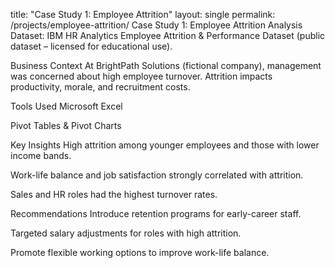 title: "Case Study 1: Employee Attrition" layout: single permalink: /projects/employee-attrition/
Case Study 1: Employee Attrition Analysis
Dataset: IBM HR Analytics Employee Attrition & Performance Dataset (public dataset – licensed for educational use).

Business Context
At BrightPath Solutions (fictional company), management was concerned about high employee turnover. Attrition impacts productivity, morale, and recruitment costs.

Tools Used
Microsoft Excel

Pivot Tables & Pivot Charts

Key Insights
High attrition among younger employees and those with lower income bands.

Work-life balance and job satisfaction strongly correlated with attrition.

Sales and HR roles had the highest turnover rates.

Recommendations
Introduce retention programs for early-career staff.

Targeted salary adjustments for roles with high attrition.

Promote flexible working options to improve work-life balance.
